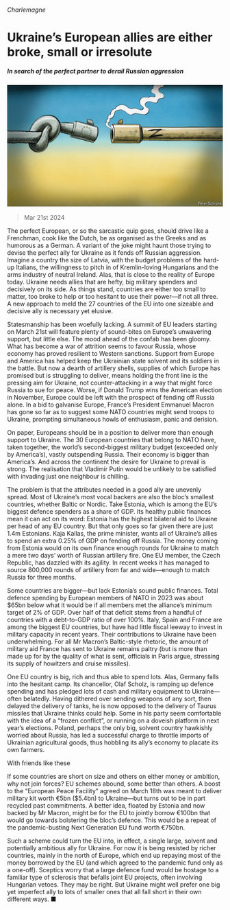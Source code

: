 ###### Charlemagne

# Ukraine’s European allies are either broke, small or irresolute 

##### In search of the perfect partner to derail Russian aggression 

![image](images/20240323_EUD000.jpg) 

> Mar 21st 2024 

The perfect European, or so the sarcastic quip goes, should drive like a Frenchman, cook like the Dutch, be as organised as the Greeks and as humorous as a German. A variant of the joke might haunt those trying to devise the perfect ally for Ukraine as it fends off Russian aggression. Imagine a country the size of Latvia, with the budget problems of the hard-up Italians, the willingness to pitch in of Kremlin-loving Hungarians and the arms industry of neutral Ireland. Alas, that is close to the reality of Europe today. Ukraine needs allies that are hefty, big military spenders and decisively on its side. As things stand, countries are either too small to matter, too broke to help or too hesitant to use their power—if not all three. A new approach to meld the 27 countries of the EU into one sizeable and decisive ally is necessary yet elusive. 

Statesmanship has been woefully lacking. A summit of EU leaders starting on March 21st will feature plenty of sound-bites on Europe’s unwavering support, but little else. The mood ahead of the confab has been gloomy. What has become a war of attrition seems to favour Russia, whose economy has proved resilient to Western sanctions. Support from Europe and America has helped keep the Ukrainian state solvent and its soldiers in the battle. But now a dearth of artillery shells, supplies of which Europe has promised but is struggling to deliver, means holding the front line is the pressing aim for Ukraine, not counter-attacking in a way that might force Russia to sue for peace. Worse, if Donald Trump wins the American election in November, Europe could be left with the prospect of fending off Russia alone. In a bid to galvanise Europe, France’s President Emmanuel Macron has gone so far as to suggest some NATO countries might send troops to Ukraine, prompting simultaneous howls of enthusiasm, panic and derision.


On paper, Europeans should be in a position to deliver more than enough support to Ukraine. The 30 European countries that belong to NATO have, taken together, the world’s second-biggest military budget (exceeded only by America’s), vastly outspending Russia. Their economy is bigger than America’s. And across the continent the desire for Ukraine to prevail is strong. The realisation that Vladimir Putin would be unlikely to be satisfied with invading just one neighbour is chilling. 

The problem is that the attributes needed in a good ally are unevenly spread. Most of Ukraine’s most vocal backers are also the bloc’s smallest countries, whether Baltic or Nordic. Take Estonia, which is among the EU’s biggest defence spenders as a share of GDP. Its healthy public finances mean it can act on its word: Estonia has the highest bilateral aid to Ukraine per head of any EU country. But that only goes so far given there are just 1.4m Estonians. Kaja Kallas, the prime minister, wants all of Ukraine’s allies to spend an extra 0.25% of GDP on fending off Russia. The money coming from Estonia would on its own finance enough rounds for Ukraine to match a mere two days’ worth of Russian artillery fire. One EU member, the Czech Republic, has dazzled with its agility. In recent weeks it has managed to source 800,000 rounds of artillery from far and wide—enough to match Russia for three months. 

Some countries are bigger—but lack Estonia’s sound public finances. Total defence spending by European members of NATO in 2023 was about $65bn below what it would be if all members met the alliance’s minimum target of 2% of GDP. Over half of that deficit stems from a handful of countries with a debt-to-GDP ratio of over 100%. Italy, Spain and France are among the biggest EU countries, but have had little fiscal leeway to invest in military capacity in recent years. Their contributions to Ukraine have been underwhelming. For all Mr Macron’s Baltic-style rhetoric, the amount of military aid France has sent to Ukraine remains paltry (but is more than made up for by the quality of what is sent, officials in Paris argue, stressing its supply of howitzers and cruise missiles).

One EU country is big, rich and thus able to spend lots. Alas, Germany falls into the hesitant camp. Its chancellor, Olaf Scholz, is ramping up defence spending and has pledged lots of cash and military equipment to Ukraine—often belatedly. Having dithered over sending weapons of any sort, then delayed the delivery of tanks, he is now opposed to the delivery of Taurus missiles that Ukraine thinks could help. Some in his party seem comfortable with the idea of a “frozen conflict”, or running on a doveish platform in next year’s elections. Poland, perhaps the only big, solvent country hawkishly worried about Russia, has led a successful charge to throttle imports of Ukrainian agricultural goods, thus hobbling its ally’s economy to placate its own farmers.

With friends like these

If some countries are short on size and others on either money or ambition, why not join forces? EU schemes abound, some better than others. A boost to the “European Peace Facility” agreed on March 18th was meant to deliver military kit worth €5bn ($5.4bn) to Ukraine—but turns out to be in part recycled past commitments. A better idea, floated by Estonia and now backed by Mr Macron, might be for the EU to jointly borrow €100bn that would go towards bolstering the bloc’s defence. This would be a repeat of the pandemic-busting Next Generation EU fund worth €750bn. 

Such a scheme could turn the EU into, in effect, a single large, solvent and potentially ambitious ally for Ukraine. For now it is being resisted by richer countries, mainly in the north of Europe, which end up repaying most of the money borrowed by the EU (and which agreed to the pandemic fund only as a one-off). Sceptics worry that a large defence fund would be hostage to a familiar type of sclerosis that befalls joint EU projects, often involving Hungarian vetoes. They may be right. But Ukraine might well prefer one big yet imperfect ally to lots of smaller ones that all fall short in their own different ways. ■







